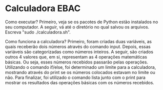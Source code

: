 # Calculadora EBAC

Como executar? Primeiro, veja se os pacotes de Python estão instalados no seu computador. A seguir, vá até o diretório no qual salvou os arquivos. Escreva "sudo ./calculadora.sh".

Como funciona a calculadora? Primeiro, foram criadas duas variáveis, as quais receberão dois números através do comando input. Depois, essas variáveis são categorizadas como números inteiros. A seguir, são criados outros 4 valores que, em si, representam as 4 operações matemáticas básicas. Ou seja, esses números recebidos passarão pelas operações. Utilizando o comando if/else, foi determinado um limite para a calculadora, mostrando através do print se os números colocados estavam no limite ou não. Para finalizar, foi utilizado o comando lista junto com o print para mostrar os resultados das operações básicas com os números recebidos.
